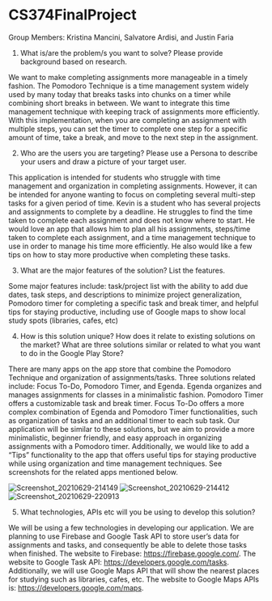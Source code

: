 # CS374FinalProject
Group Members: Kristina Mancini, Salvatore Ardisi, and Justin Faria


1. What is/are the problem/s you want to solve? Please provide background based on research.

We want to make completing assignments more manageable in a timely fashion. The Pomodoro Technique is a time management system widely used by many today that breaks tasks into chunks on a timer while combining short breaks in between. We want to integrate this time management technique with keeping track of assignments more efficiently. With this implementation, when you are completing an assignment with multiple steps, you can set the timer to complete one step for a specific amount of time, take a break, and move to the next step in the assignment.

2. Who are the users you are targeting? Please use a Persona to describe your users and draw a picture of your target user. 

This application is intended for students who struggle with time management and organization in completing assignments. However, it can be intended for anyone wanting to focus on completing several multi-step tasks for a given period of time. Kevin is a student who has several projects and assignments to complete by a deadline. He struggles to find the time taken to complete each assignment and does not know where to start. He would love an app that allows him to plan all his assignments, steps/time taken to complete each assignment, and a time management technique to use in order to manage his time more efficiently. He also would like a few tips on how to stay more productive when completing these tasks.

3. What are the major features of the solution? List the features.

Some major features include: 
task/project list with the ability to add due dates, task steps, and descriptions to minimize project generalization,
Pomodoro timer for completing a specific task and break timer, and helpful tips for staying productive, including use of Google maps to show local study spots (libraries, cafes, etc)

4. How is this solution unique? How does it relate to existing solutions on the market? What are three solutions similar or related to what you want to do in the Google Play Store?

There are  many apps on the app store that combine the Pomodoro Technique and organization of assignments/tasks. Three solutions related include: Focus To-Do, Pomodoro Timer, and Egenda. Egenda organizes and manages assignments for classes in a minimalistic fashion. Pomodoro Timer offers a customizable task and break timer. Focus To-Do offers a more complex combination of Egenda and Pomodoro Timer functionalities, such as organization of tasks and an additional timer to each sub task. Our application will be similar to these solutions, but we aim to provide a more minimalistic, beginner friendly, and easy approach in organizing assignments with a Pomodoro timer. Additionally, we would like to add a “Tips” functionality to the app that offers useful tips for staying productive while using organization and time management techniques. See screenshots for the related apps mentioned below.

![Screenshot_20210629-214149](https://user-images.githubusercontent.com/85172362/123892147-06be8300-d928-11eb-9c9b-21efd7920f64.png)
![Screenshot_20210629-214412](https://user-images.githubusercontent.com/85172362/123892148-07571980-d928-11eb-8fc3-1c5dab2d7017.png)
![Screenshot_20210629-220913](https://user-images.githubusercontent.com/85172362/123892149-07571980-d928-11eb-90ef-bb797cd19629.png)

5. What technologies, APIs etc will you be using to develop this solution?

We will be using a few technologies in developing our application. We are planning to use Firebase and Google Task API to store user’s data for assignments and tasks, and consequently be able to delete those tasks when finished. The website to Firebase: https://firebase.google.com/. The website to Google Task API: https://developers.google.com/tasks. Additionally, we will use Google Maps API that will show the nearest places for studying such as libraries, cafes, etc. The website to Google Maps APIs is: https://developers.google.com/maps.


